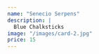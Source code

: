 ```yaml
---
name: "Senecio Serpens"
description: |
  Blue Chalksticks
image: "/images/card-2.jpg"
price: 15
---
```

